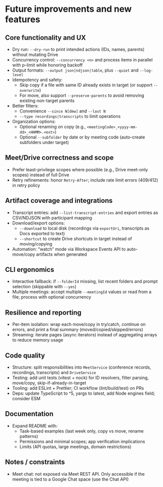 # Future improvements and new features

## Core functionality and UX
- Dry run: `--dry-run` to print intended actions (IDs, names, parents) without mutating Drive
- Concurrency control: `--concurrency <n>` and process items in parallel with p-limit while honoring backoff
- Output formats: `--output json|ndjson|table`, plus `--quiet` and `--log-level`
- Idempotency and safety:
  - Skip copy if a file with same ID already exists in target (or support `--overwrite`)
  - For move, also support `--preserve-parents` to avoid removing existing non-target parents
- Better filters:
  - Convenience `--since N[dmw]` and `--last N`
  - `--type recordings|transcripts` to limit operations
- Organization options:
  - Optional renaming on copy (e.g., `<meetingCode>_<yyyy-mm-dd>_<HHMM>.<ext>`)
  - Optional `--subfolder` by date or by meeting code (auto-create subfolders under target)

## Meet/Drive correctness and scope
- Prefer least-privilege scopes where possible (e.g., Drive meet-only scopes) instead of full Drive
- Retry refinements: honor `Retry-After`; include rate limit errors (409/412) in retry policy

## Artifact coverage and integrations
- Transcript entries: add `--list-transcript-entries` and export entries as CSV/NDJSON with participant mapping
- Download/export options:
  - `--download` to local disk (recordings via `exportUri`, transcripts as Docs exported to text)
  - `--shortcut` to create Drive shortcuts in target instead of moving/copying
- Automation: “watch” mode via Workspace Events API to auto-move/copy artifacts when generated

## CLI ergonomics
- Interactive fallback: if `--folderId` missing, list recent folders and prompt selection (skippable with `--yes`)
- Multiple meetings: accept multiple `--meetingId` values or read from a file; process with optional concurrency

## Resilience and reporting
- Per-item isolation: wrap each move/copy in try/catch, continue on errors, and print a final summary (moved/copied/skipped/errors)
- Streaming: iterate pages (async iterators) instead of aggregating arrays to reduce memory usage

## Code quality
- Structure: split responsibilities into `MeetService` (conference records, recordings, transcripts) and `DriveService`
- Testing: add unit tests (vitest + nock) for ID resolvers, filter parsing, move/copy, skip-if-already-in-target
- Tooling: add ESLint + Prettier; CI workflow (lint/build/test) on PRs
- Deps: update TypeScript to ^5, yargs to latest, add Node engines field; consider ESM

## Documentation
- Expand README with:
  - Task-based examples (last week only, copy vs move, rename patterns)
  - Permissions and minimal scopes; app verification implications
  - Limits (API quotas, large meetings, domain restrictions)

## Notes / constraints
- Meet chat: not exposed via Meet REST API. Only accessible if the meeting is tied to a Google Chat space (use the Chat API)
